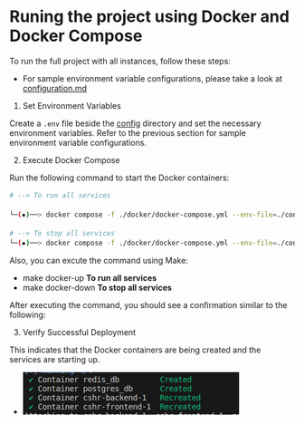 # Runing the project using Docker and Docker Compose

To run the full project with all instances, follow these steps:

- For sample environment variable configurations, please take a look at [configuration.md](./configuration.md)

1. Set Environment Variables

Create a `.env` file beside the [config](.././config/) directory and set the necessary environment variables. Refer to the previous section for sample environment variable configurations.

2. Execute Docker Compose

Run the following command to start the Docker containers:

```sh
# --> To run all services

└─(✹)──> docker compose -f ./docker/docker-compose.yml --env-file=./config/.env up --build -d 

# --> To stop all services
└─(✹)──> docker compose -f ./docker/docker-compose.yml --env-file=./config/.env down 

```

Also, you can excute the command using Make:

- make docker-up **To run all services**
- make docker-down **To stop all services**

After executing the command, you should see a confirmation similar to the following:

3. Verify Successful Deployment

This indicates that the Docker containers are being created and the services are starting up.

- ![docker-compose-deployments](images/docker-compose-deployments.png)
